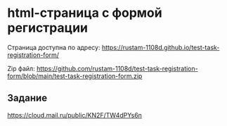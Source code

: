 # html-страница с формой регистрации

Страница доступна по адресу: https://rustam-1108d.github.io/test-task-registration-form/

Zip файл: https://github.com/rustam-1108d/test-task-registration-form/blob/main/test-task-registration-form.zip

## Задание
https://cloud.mail.ru/public/KN2F/TW4dPYs6n
